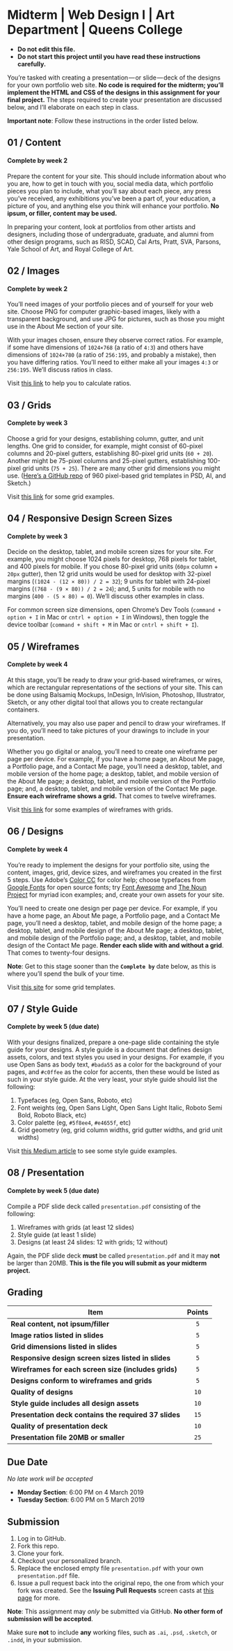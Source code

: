 # Midterm | Web Design I | Art Department | Queens College

* **Do not edit this file.**  
* **Do not start this project until you have read these instructions carefully.**

You’re tasked with creating a presentation — or slide — deck of the designs for your own portfolio web site. **No code is required for the midterm; you’ll implement the HTML and CSS of the designs in this assignment for your final project.** The steps required to create your presentation are discussed below, and I’ll elaborate on each step in class.

**Important note**: Follow these instructions in the order listed below.

## 01 / Content
#### Complete by week 2
Prepare the content for your site. This should include information about who you are, how to get in touch with you, social media data, which portfolio pieces you plan to include, what you’ll say about each piece, any press you’ve received, any exhibitions you’ve been a part of, your education, a picture of you, and anything else you think will enhance your portfolio. **No ipsum, or filler, content may be used.**

In preparing your content, look at portfolios from other artists and designers, including those of undergraduate, graduate, and alumni from other design programs, such as RISD, SCAD, Cal Arts, Pratt, SVA, Parsons, Yale School of Art, and Royal College of Art.

## 02 / Images
#### Complete by week 2
You’ll need images of your portfolio pieces and of yourself for your web site. Choose PNG for computer graphic-based images, likely with a transparent background, and use JPG for pictures, such as those you might use in the About Me section of your site.

With your images chosen, ensure they observe correct ratios. For example, if some have dimensions of `1024×768` (a ratio of `4:3`) and others have dimensions of `1024×780` (a ratio of `256:195`, and probably a mistake), then you have differing ratios. You’ll need to either make all your images `4:3` or `256:195`. We’ll discuss ratios in class.

Visit [this link](https://www.calculatorsoup.com/calculators/math/ratios.php) to help you to calculate ratios.

## 03 / Grids
#### Complete by week 3
Choose a grid for your designs, establishing column, gutter, and unit lengths. One grid to consider, for example, might consist of 60-pixel columns and 20-pixel gutters, establishing 80-pixel grid units (`60 + 20`). Another might be 75-pixel columns and 25-pixel gutters, establishing 100-pixel grid units (`75 + 25`). There are many other grid dimensions you might use. ([Here’s a GitHub repo](https://github.com/code-warrior/grid-templates) of 960 pixel-based grid templates in PSD, AI, and Sketch.)

Visit [this link](https://www.google.com/search?rlz=1C5CHFA_enUS776US777&biw=1120&bih=930&tbm=isch&sa=1&ei=94OCW9e1FfKg_QafjpKQDg&q=web+design+grid+examples&oq=web+design+grid+examples&gs_l=img.3...7733.8758.0.9248.4.4.0.0.0.0.54.199.4.4.0....0...1c.1.64.img..0.0.0....0.TyrCzFMDr0k#imgrc=_) for some grid examples.

## 04 / Responsive Design Screen Sizes
#### Complete by week 3
Decide on the desktop, tablet, and mobile screen sizes for your site. For example, you might choose 1024 pixels for desktop, 768 pixels for tablet, and 400 pixels for mobile. If you chose 80-pixel grid units (`60px` column + `20px` gutter), then 12 grid units would be used for desktop with 32-pixel margins (`(1024 - (12 × 80)) / 2 = 32`); 9 units for tablet with 24-pixel margins (`(768 - (9 × 80)) / 2 = 24`); and, 5 units for mobile with no margins (`400 - (5 × 80) = 0`). We’ll discuss other examples in class.

For common screen size dimensions, open Chrome’s Dev Tools (`command + option + I` in Mac or `cntrl + option + I` in Windows), then toggle the device toolbar (`command + shift + M` in Mac or `cntrl + shift + I`).

## 05 / Wireframes
#### Complete by week 4
At this stage, you’ll be ready to draw your grid-based wireframes, or wires, which are rectangular representations of the sections of your site. This can be done using Balsamiq Mockups, InDesign, InVision, Photoshop, Illustrator, Sketch, or any other digital tool that allows you to create rectangular containers.

Alternatively, you may also use paper and pencil to draw your wireframes. If you do, you’ll need to take pictures of your drawings to include in your presentation.

Whether you go digital or analog, you’ll need to create one wireframe per page per device. For example, if you have a home page, an About Me page, a Portfolio page, and a Contact Me page, you’ll need a desktop, tablet, and mobile version of the home page; a desktop, tablet, and mobile version of the About Me page; a desktop, tablet, and mobile version of the Portfolio page; and, a desktop, tablet, and mobile version of the Contact Me page. **Ensure each wireframe shows a grid.** That comes to twelve wireframes.

Visit [this link](https://www.google.com/search?rlz=1C5CHFA_enUS790US790&biw=1920&bih=960&tbm=isch&sa=1&ei=HVx9W834NuuOggesy64Y&q=wireframe+ideas+with+grids&oq=wireframe+ideas+with+grids&gs_l=img.3...19183.20912.0.21069.11.11.0.0.0.0.101.582.10j1.11.0....0...1c.1.64.img..0.2.101...0j0i30k1j0i8i30k1.0.oFWndoCajEg) for some examples of wireframes with grids.

## 06 / Designs
#### Complete by week 4
You’re ready to implement the designs for your portfolio site, using the content, images, grid, device sizes, and wireframes you created in the first 5 steps. Use Adobe’s [Color CC](https://color.adobe.com/create/color-wheel/) for color help; choose typefaces from [Google Fonts](https://fonts.google.com/) for open source fonts; try [Font Awesome](https://fontawesome.com/) and [The Noun Project](https://thenounproject.com/) for myriad icon examples; and, create your own assets for your site.

You’ll need to create one design per page per device. For example, if you have a home page, an About Me page, a Portfolio page, and a Contact Me page, you’ll need a desktop, tablet, and mobile design of the home page; a desktop, tablet, and mobile design of the About Me page; a desktop, tablet, and mobile design of the Portfolio page; and, a desktop, tablet, and mobile design of the Contact Me page. **Render each slide with and without a grid**. That comes to twenty-four designs.

**Note**: Get to this stage sooner than the **`Complete by`** date below, as this is where you’ll spend the bulk of your time.

Visit [this site](https://github.com/code-warrior/grid-templates) for some grid templates. 

## 07 / Style Guide
#### Complete by week 5 (due date)
With your designs finalized, prepare a one-page slide containing the style guide for your designs. A style guide is a document that defines design assets, colors, and text styles you used in your designs. For example, if you use Open Sans as body text, `#bada55` as a color for the background of your pages, and `#c0ffee` as the color for accents, then these would be listed as such in your style guide. At the very least, your style guide should list the following:

1. Typefaces (eg, Open Sans, Roboto, etc)
2. Font weights (eg, Open Sans Light, Open Sans Light Italic, Roboto Semi Bold, Roboto Black, etc)
3. Color palette (eg, `#5f8ee4`, `#e4655f`, etc)
4. Grid geometry (eg, grid column widths, grid gutter widths, and grid unit widths)

Visit [this Medium article](https://medium.com/inspiration-supply/style-guides-by-pro-designers-5605707afc07) to see some style guide examples.

## 08 / Presentation
#### Complete by week 5 (due date)
Compile a PDF slide deck called `presentation.pdf` consisting of the following:

1. Wireframes with grids (at least 12 slides)
2. Style guide (at least 1 slide)
3. Designs (at least 24 slides: 12 with grids; 12 without)

Again, the PDF slide deck **must** be called `presentation.pdf` and it may **not** be larger than 20MB. **This is the file you will submit as your midterm project.**

## Grading
| Item                                                  | Points |
|-------------------------------------------------------|:------:|
| **Real content, not ipsum/filler**                    | `5`    |
| **Image ratios listed in slides**                     | `5`    |
| **Grid dimensions listed in slides**                  | `5`    |
| **Responsive design screen sizes listed in slides**   | `5`    |
| **Wireframes for each screen size (includes grids)**  | `5`    |
| **Designs conform to wireframes and grids**           | `5`    |
| **Quality of designs**                                | `10`   |
| **Style guide includes all design assets**            | `10`   |
| **Presentation deck contains the required 37 slides** | `15`   |
| **Quality of presentation deck**                      | `10`   |
| **Presentation file 20MB or smaller**                 | `25`   |

## Due Date
*No late work will be accepted*

* **Monday Section**: 6:00 PM on 4 March 2019
* **Tuesday Section**: 6:00 PM on 5 March 2019

## Submission
1. Log in to GitHub.
2. Fork this repo.
3. Clone your fork.
4. Checkout your personalized branch.
5. Replace the enclosed empty file `presentation.pdf` with your own `presentation.pdf` file.
6. Issue a pull request back into the original repo, the one from which your fork was created. See the **Issuing Pull Requests** screen casts at [this page](http://code-warrior.github.io/tutorials/git/github/) for more.

**Note**: This assignment may *only* be submitted via GitHub. **No other form of submission will be accepted**.

Make sure **not** to include **any** working files, such as `.ai`, `.psd`, `.sketch`, or `.indd`, in your submission.
